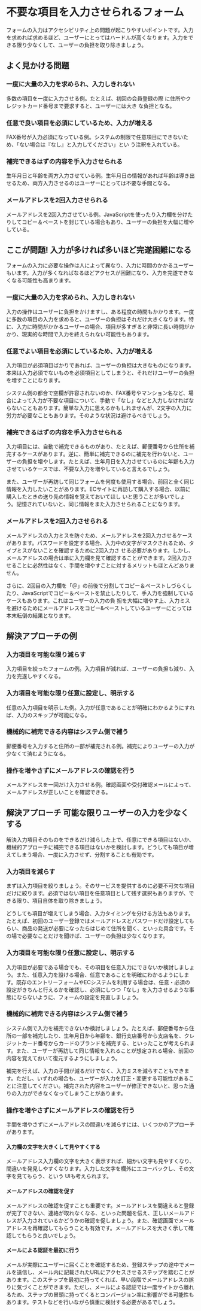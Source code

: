 # 不要な項目を入力させられるフォーム

フォームの入力はアクセシビリティ上の問題が起こりやすいポイントです。入力を求めれば求めるほど、ユーザーにとってはハードルが高くなります。入力をできる限り少なくして、ユーザーの負担を取り除きましょう。

## よく見かける問題

### 一度に大量の入力を求められ、入力しきれない

多数の項目を一度に入力させる例。たとえば、初回の会員登録の際
に住所やクレジットカード番号まで要求すると、ユーザーには大き
な負担となる。

### 任意で良い項目を必須にしているため、入力が増える

FAX番号が入力必須になっている例。システムの制限で任意項目にできないため、「ない場合は『なし』と入力してください」とい
う注釈を入れている。

### 補完できるはずの内容を手入力させられる

生年月日と年齢を両方入力させている例。生年月日の情報があれば年齢は導き出せるため、両方入力させるのはユーザーにとっては不要な手間となる。

### メールアドレスを2回入力させられる

メールアドレスを2回入力させている例。JavaScriptを使ったり入力欄を分けたりしてコピー＆ペーストを封じている場合もあり、ユーザーの負担を大幅に増やしている。

## ここが問題! 入力が多ければ多いほど完遂困難になる

フォームの入力に必要な操作は人によって異なり、入力に時間のかかるユーザーもいます。入力が多くなればなるほどアクセスが困難になり、入力を完遂できなくなる可能性も高まります。

### 一度に大量の入力を求められ、入力しきれない

入力の操作はユーザーに負担をかけますし、ある程度の時間もかかります。一度に多数の項目の入力を求めると、ユーザーの負担はそれだけ大きくなります。特に、入力に時間がかかるユーザーの場合、項目が多すぎると非常に長い時間がかかり、現実的な時間で入力を終えられない可能性もあります。

### 任意でよい項目を必須にしているため、入力が増える

入力項目が必須項目ばかりであれば、ユーザーの負担は大きなものになります。本来は入力必須でないものを必須項目としてしまうと、それだけユーザーの負担を増すことになります。

システム側の都合で空欄が許容されないのか、FAX番号やマンション名など、場合によって入力が不要な項目について、手動で「なし」などと入力しなければならないこともあります。簡単な入力に思えるかもしれませんが、2文字の入力に労力が必要なこともあります。そのような状況は避けるべきでしょう。

### 補完できるはずの内容を手入力させられる

入力項目には、自動で補完できるものがあり、たとえば、郵便番号から住所を補完するケースがあります。逆に、簡単に補完できるのに補完を行わないと、ユーザーの負担を増やします。たとえば、生年月日を入力させているのに年齢も入力させているケースでは、不要な入力を増やしていると言えるでしょう。

また、ユーザーが再訪して同じフォームを何度も使用する場合、前回と全く同じ情報を入力したいことがあります。ECサイトに再訪して購入する場合、以前に購入したときの送り先の情報を覚えておいてほし
いと思うことが多いでしょう。記憶されていないと、同じ情報をまた入力させられることになります。

### メールアドレスを2回入力させられる

メールアドレスの入力ミスを防ぐため、メールアドレスを2回入力させるケースがあります。パスワードを設定する場合、入力中の文字がマスクされるため、タイプミスがないことを確認するために2回入力さ
せる必要があります。しかし、メールアドレスの場合は単に入力欄を見て確認することができます。2回入力させることに必然性はなく、手間を増やすことに対するメリットもほとんどありません。

さらに、2回目の入力欄を「＠」の前後で分割してコピー＆ペーストしづらくしたり、JavaScriptでコピー＆ペーストを禁止したりして、手入力を強制しているケースもあります。これはユーザーの入力の負
担を大幅に増やす上、入力ミスを避けるためにメールアドレスをコピー&ペーストしているユーザーにとっては本末転倒の結果となります。

## 解決アプローチの例

### 入力項目を可能な限り減らす

入力項目を絞ったフォームの例。入力項目が減れば、ユーザーの負担も減り、入力を完遂しやすくなる。

### 入力項目を可能な限り任意に設定し、明示する

任意の入力項目を明示した例。入力が任意であることが明確にわかるようにすれば、入力のスキップが可能になる。

### 機械的に補完できる内容はシステム側で補う

郵便番号を入力すると住所の一部が補完される例。補完によりユーザーの入力が少なくて済むようになる。

### 操作を増やさずにメールアドレスの確認を行う

メールアドレスを一回だけ入力させる例。確認画面や受付確認メールによって、メールアドレスが正しいことを確認できる。

## 解決アプローチ 可能な限りユーザーの入力を少なくする

解決入力項目そのものをできるだけ減らした上で、任意にできる項目はないか、機械的アプローチに補完できる項目はないかを検討します。どうしても項目が増えてしまう場合、一度に入力させず、分割することも有効です。

### 入力項目を減らす

まずは入力項目を絞りましょう。そのサービスを提供するのに必要不可欠な項目だけに絞ります。必須ではない項目を任意項目として残す選択もありますが、できる限り、項目自体を取り除きましょう。

どうしても項目が増えてしまう場合、入力タイミングを分ける方法もあります。たとえば、初回のユーザー登録ではメールアドレスとパスワードだけ設定してもらい、商品の発送が必要になったらはじめて住所を聞く、といった具合です。その場で必要なことだけを聞けば、ユーザーの負担は少なくなります。

### 入力項目を可能な限り任意に設定し、明示する

入力項目が必要である場合でも、その項目を任意入力にできないか検討しましょう。また、任意入力を設ける場合、任意であることを明確にわかるようにします。既存のエントリーフォームやECシステムを利用する場合は、任意・必須の設定がきちんと行えるかを確認し、必須にしつつ「なし」を入力させるような事態にならないように、フォームの設定を見直しましょう。

### 機械的に補完できる内容はシステム側で補う

システム側で入力を補完できないか検討しましょう。たとえば、郵便番号から住所の一部を補完したり、生年月日から年齢を、銀行支店番号から支店名を、クレジットカード番号からカードのブランドを補完する、といったことが考えられます。また、ユーザーが再訪して同じ情報を入れることが想定される場合、前回の内容を覚えておいて復元するようにしましょう。

補完を行えば、入力の手間が減るだけでなく、入力ミスを減らすこともできます。ただし、いずれの場合も、ユーザーが入力を訂正・変更する可能性があることに注意してください。補完された内容をユーザーが修正できないと、思った通りの入力ができなくなってしまうことがあります。

### 操作を増やさずにメールアドレスの確認を行う

手間を増やさずにメールアドレスの間違いを減らすには、いくつかのアプローチがあります。

#### 入力欄の文字を大きくして見やすくする

メールアドレス入力欄の文字を大きく表示すれば、細かい文字も見やすくなり、間違いを発見しやすくなります。入力した文字を欄外にエコーバックし、その文字を見てもらう、という UIも考えられます。

#### メールアドレスの確認を促す

メールアドレスの確認を促すことも重要です。メールアドレスを間違えると登録が完了できない、連絡が取れなくなる、といった問題を伝え、正しいメールアドレスが入力されているかどうかの確認を促しましょう。また、確認画面でメールアドレスを再確認してもらうことも有効です。メールアドレスを大きく示して確認してもらうと良いでしょう。

#### メールによる認証を最初に行う

メールが実際にユーザーに届くことを確認するため、登録ステップの途中でメールを送信し、メール内に記載されたURLにアクセスさせるステップを踏むことがあります。このステップを最初に持ってくれば、早い段階でメールアドレスの誤りに気づくことができます。ただし、メールによる認証では一度サイトから離れるため、ステップの冒頭に持ってくるとコンバージョン率に影響がでる可能性もあります。テストなどを行いながら慎重に検討する必要があるでしょう。
